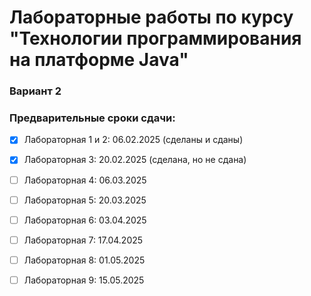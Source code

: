 # Лабораторные работы по курсу "Технологии программирования на платформе Java"

### Вариант 2

### Предварительные сроки сдачи:
- [x] Лабораторная 1 и 2: 06.02.2025 (сделаны и сданы)
- [x] Лабораторная 3: 20.02.2025 (сделана, но не сдана)
- [ ] Лабораторная 4: 06.03.2025 
- [ ] Лабораторная 5: 20.03.2025 
- [ ] Лабораторная 6: 03.04.2025 
- [ ] Лабораторная 7: 17.04.2025
- [ ] Лабораторная 8: 01.05.2025
- [ ] Лабораторная 9: 15.05.2025

